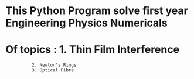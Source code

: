 # This Python Program solve first year Engineering Physics Numericals
# Of topics : 1. Thin Film Interference
              2. Newton's Rings
              3. Optical Fibre
